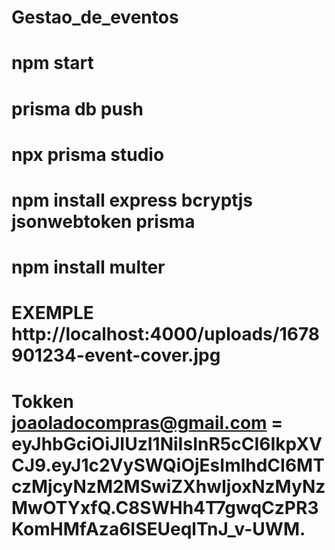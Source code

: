 # Gestao_de_eventos

# npm start

# prisma db push

# npx prisma studio

# npm install express bcryptjs jsonwebtoken prisma

# npm install multer

# EXEMPLE http://localhost:4000/uploads/1678901234-event-cover.jpg

# Tokken joaoladocompras@gmail.com = eyJhbGciOiJIUzI1NiIsInR5cCI6IkpXVCJ9.eyJ1c2VySWQiOjEsImlhdCI6MTczMjcyNzM2MSwiZXhwIjoxNzMyNzMwOTYxfQ.C8SWHh4T7gwqCzPR3KomHMfAza6ISEUeqlTnJ_v-UWM.
